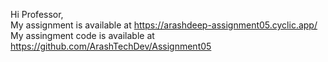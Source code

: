 Hi Professor, <br>
 My assignment is available at https://arashdeep-assignment05.cyclic.app/ <br>
 My assingment code is available at https://github.com/ArashTechDev/Assignment05
